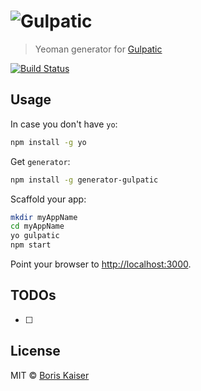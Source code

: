 # ![Gulpatic](https://raw.githubusercontent.com/boriskaiser/gulpatic/demo/resources/logo.png)
> Yeoman generator for [Gulpatic](https://github.com/boriskaiser/gulpatic)

[![Build Status](https://travis-ci.org/boriskaiser/generator-gulpatic.svg?branch=develop)](https://travis-ci.org/boriskaiser/generator-gulpatic)

## Usage
In case you don't have `yo`:
```bash
npm install -g yo
```

Get `generator`:
```bash
npm install -g generator-gulpatic
```

Scaffold your app:
```bash
mkdir myAppName
cd myAppName
yo gulpatic
npm start
```

Point your browser to [http://localhost:3000](http://localhost:3000).


## TODOs
- [ ]


## License
MIT © [Boris Kaiser](http://kaiser.wtf)
